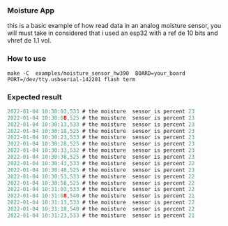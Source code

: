 ### Moisture App

this is a basic example of how read data in an analog moisture sensor, you will must take in considered that i used
an esp32 with a ref de 10 bits and vhref de 1.1 vol.
### How to use
`make -C  examples/moisture_sensor_hw390  BOARD=your_board  PORT=/dev/tty.usbserial-142201 flash term`
### Expected result
```c
2022-01-04 10:30:03,533 # the moisture  sensor is percent 23
2022-01-04 10:30:08,525 # the moisture  sensor is percent 23
2022-01-04 10:30:13,533 # the moisture  sensor is percent 23
2022-01-04 10:30:18,525 # the moisture  sensor is percent 23
2022-01-04 10:30:23,533 # the moisture  sensor is percent 23
2022-01-04 10:30:28,525 # the moisture  sensor is percent 23
2022-01-04 10:30:33,532 # the moisture  sensor is percent 23
2022-01-04 10:30:38,525 # the moisture  sensor is percent 23
2022-01-04 10:30:43,533 # the moisture  sensor is percent 22
2022-01-04 10:30:48,525 # the moisture  sensor is percent 23
2022-01-04 10:30:53,533 # the moisture  sensor is percent 22
2022-01-04 10:30:58,525 # the moisture  sensor is percent 22
2022-01-04 10:31:03,533 # the moisture  sensor is percent 22
2022-01-04 10:31:08,540 # the moisture  sensor is percent 21
2022-01-04 10:31:13,533 # the moisture  sensor is percent 22
2022-01-04 10:31:18,540 # the moisture  sensor is percent 22
2022-01-04 10:31:23,533 # the moisture  sensor is percent 21
```